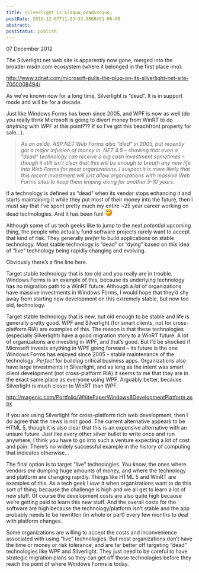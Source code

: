 ```yaml
---
title: Silverlight is &ldquo;dead&rdquo;
postDate: 2012-12-07T11:23:33.5868451-06:00
abstract: 
postStatus: publish
---
```

07 December 2012

The Silverlight.net web site is apparently now gone, merged into the broader msdn.com ecosystem (where it belonged in the first place imo):

http://www.zdnet.com/microsoft-pulls-the-plug-on-its-silverlight-net-site-7000008494/

As we’ve known now for a long time, Silverlight is “dead”. It is in support mode and will be for a decade.

Just like Windows Forms has been since 2005, and WPF is now as well (do you really think Microsoft is going to divert money from WinRT to do *anything* with WPF at this point??? If so I’ve got this beachfront property for sale…).


> *As an aside, ASP.NET Web Forms also “died” in 2005, but recently got a major infusion of money in .NET 4.5 – showing that even a “dead” technology can receive a big cash investment sometimes – though it still isn’t clear that this will be enough to breath any new life into Web Forms for most organizations. I suspect it is more likely that this recent investment will just allow organizations with massive Web Forms sites to keep them limping along for another 5-10 years.*


If a technology is defined as “dead” when its vendor stops enhancing it and starts maintaining it while they put most of their money into the future, then I must say that I’ve spent pretty much my entire ~25 year career working on dead technologies. And it has been fun! ![Smile](binary/Windows-Live-Writer/Silverlight-is-dead_9AEB/wlEmoticon-smile_2.png)

Although some of us tech geeks like to jump to the next *potential* upcoming thing, the people who actually fund software projects rarely want to accept that kind of risk. They generally *prefer* to build applications on stable technology. Most stable technology is “dead” or “dying” based on this idea of “live” technology being rapidly changing and evolving.

Obviously there’s a fine line here.

Target stable technology that is too old and you really are in trouble. Windows Forms is an example of this, because its underlying technology has no migration path to a WinRT future. Although a *lot* of organizations have massive investments in Windows Forms, I would hope that they’d shy away from starting new development on this extremely stable, but now too old, technology.

Target stable technology that is new, but old enough to be stable and life is generally pretty good. WPF and Silverlight (for smart clients, not for cross-platform RIA) are examples of this. The reason is that these technologies (especially Silverlight) have a good migration story to a WinRT future. A lot of organizations are investing in WPF, and that’s good. But I’d be shocked if Microsoft invests anything in WPF going forward – its future is the one Windows Forms has enjoyed since 2005 – stable maintenance of the technology. *Perfect* for building critical business apps. Organizations also have large investments in Silverlight, and as long as the intent was smart client development (not cross-platform RIA) it seems to me that they are in the exact same place as everyone using WPF. Arguably better, because Silverlight is much closer to WinRT than WPF.

http://magenic.com/Portfolio/WhitePaperWindows8DevelopmentPlatform.aspx

If you are using Silverlight for cross-platform rich web development, then I do agree that the news is not good. The current alternative appears to be HTML 5, though it is also clear that this is an expensive alternative with an unsure future. Just like every other silver bullet to write once and run anywhere, I think you have to go into such a venture expecting a lot of cost and pain. There’s no widely successful example in the history of computing that indicates otherwise…

The final option is to target “live” technologies. You know, the ones where vendors *are* dumping huge amounts of money, and where the technology and platform are changing rapidly. Things like HTML 5 and WinRT are examples of this. As a tech geek I *love* it when organizations want to do this sort of thing, because the challenge is high and we all get to learn a lot of new stuff. Of course the development costs are also quite high because we’re getting paid to learn this new stuff. And the overall costs for the software are high because the technology/platform isn’t stable and the app probably needs to be rewritten (in whole or part) every few months to deal with platform changes.

Some organizations are willing to accept the costs and inconvenience associated with using “live” technologies. But most organizations don’t have the time or money or risk tolerance, and are far better off targeting “dead” technologies like WPF and Silverlight. They just need to be careful to have strategic migration plans so they can get off those technologies before they reach the point of where Windows Forms is today.
